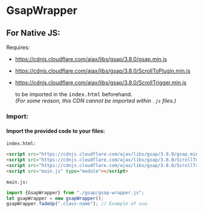 # GsapWrapper

## For Native JS:
  
  Requires:
   - https://cdnjs.cloudflare.com/ajax/libs/gsap/3.8.0/gsap.min.js
   - https://cdnjs.cloudflare.com/ajax/libs/gsap/3.8.0/ScrollToPlugin.min.js
   - https://cdnjs.cloudflare.com/ajax/libs/gsap/3.8.0/ScrollTrigger.min.js
   
       to be imported in the <tt>index.html</tt> beforehand.     
      *(For some reason, this CDN cannot be imported within `.js` files.)*
     
  ### Import:
  
  #### **Import the provided code to your files:**
  
  `index.html:`
  ```html
  <script src="https://cdnjs.cloudflare.com/ajax/libs/gsap/3.8.0/gsap.min.js"></script>
  <script src="https://cdnjs.cloudflare.com/ajax/libs/gsap/3.8.0/ScrollToPlugin.min.js"></script>
  <script src="https://cdnjs.cloudflare.com/ajax/libs/gsap/3.8.0/ScrollTrigger.min.js"></script>
  <script src="main.js" type="module"></script>
  ```
  
  `main.js:`
  ```js
  import {GsapWrapper} from "./gsap/gsap-wrapper.js";
  let gsapWrapper = new gsapWrapper();
  gsapWrapper.fadeUp(".class-name"); // Example of use.
  ```
